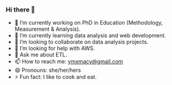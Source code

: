 ### Hi there 👋

- 🔭 I’m currently working on PhD in Education (Methodology, Measurement & Analysis).
- 🌱 I’m currently learning data analysis and web development. 
- 👯 I’m looking to collaborate on data analysis projects. 
- 🤔 I’m looking for help with AWS.
- 💬 Ask me about ETL. 
- 📫 How to reach me: ymxmacy@gmail.com
- 😄 Pronouns: she/her/hers
- ⚡ Fun fact: I like to cook and eat.



